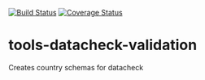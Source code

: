 [![Build Status](https://travis-ci.org/OCHA-DAP/tools-datacheck-validation.svg?branch=master&ts=1)](https://travis-ci.org/OCHA-DAP/tools-datacheck-validation) [![Coverage Status](https://coveralls.io/repos/github/OCHA-DAP/tools-datacheck-validation/badge.svg?branch=master&ts=1)](https://coveralls.io/github/OCHA-DAP/tools-datacheck-validation?branch=master)

# tools-datacheck-validation
Creates country schemas for datacheck